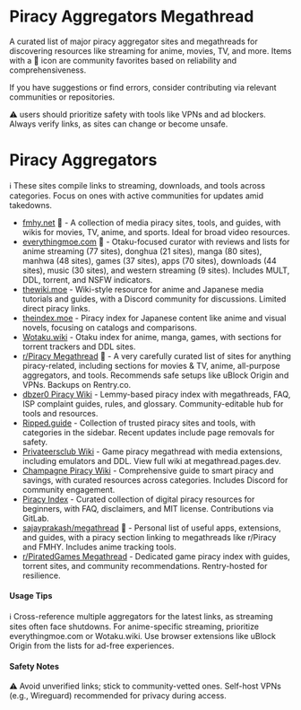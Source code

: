 # Piracy Aggregators Megathread

A curated list of major piracy aggregator sites and megathreads for discovering resources like streaming for anime, movies, TV, and more. Items with a 🌟 icon are community favorites based on reliability and comprehensiveness.

If you have suggestions or find errors, consider contributing via relevant communities or repositories.

⚠️ users should prioritize safety with tools like VPNs and ad blockers. Always verify links, as sites can change or become unsafe.

# Piracy Aggregators
ℹ️ These sites compile links to streaming, downloads, and tools across categories. Focus on ones with active communities for updates amid takedowns.
* <a href="https://fmhy.net/" target="_blank" rel="noopener noreferrer">fmhy.net</a> 🌟 - A collection of media piracy sites, tools, and guides, with wikis for movies, TV, anime, and sports. Ideal for broad video resources.
* [everythingmoe.com](https://everythingmoe.com/) 🌟 - Otaku-focused curator with reviews and lists for anime streaming (77 sites), donghua (21 sites), manga (80 sites), manhwa (48 sites), games (37 sites), apps (70 sites), downloads (44 sites), music (30 sites), and western streaming (9 sites). Includes MULT, DDL, torrent, and NSFW indicators.
* [thewiki.moe](https://thewiki.moe/) - Wiki-style resource for anime and Japanese media tutorials and guides, with a Discord community for discussions. Limited direct piracy links.
* [theindex.moe](https://theindex.moe/) - Piracy index for Japanese content like anime and visual novels, focusing on catalogs and comparisons.
* [Wotaku.wiki](https://wotaku.wiki/) - Otaku index for anime, manga, games, with sections for torrent trackers and DDL sites.
* [r/Piracy Megathread](https://www.reddit.com/r/Piracy/wiki/megathread) 🌟 - A very carefully curated list of sites for anything piracy-related, including sections for movies & TV, anime, all-purpose aggregators, and tools. Recommends safe setups like uBlock Origin and VPNs. Backups on Rentry.co.
* [dbzer0 Piracy Wiki](https://wiki.dbzer0.com/piracy) - Lemmy-based piracy index with megathreads, FAQ, ISP complaint guides, rules, and glossary. Community-editable hub for tools and resources.
* [Ripped.guide](https://ripped.guide/) - Collection of trusted piracy sites and tools, with categories in the sidebar. Recent updates include page removals for safety.
* [Privateersclub Wiki](https://github.com/privateersclub/wiki) - Game piracy megathread with media extensions, including emulators and DDL. View full wiki at megathread.pages.dev.
* [Champagne Piracy Wiki](https://champagne.pages.dev/) - Comprehensive guide to smart piracy and savings, with curated resources across categories. Includes Discord for community engagement.
* [Piracy Index](https://piracy.vercel.app/) - Curated collection of digital piracy resources for beginners, with FAQ, disclaimers, and MIT license. Contributions via GitLab.
* [sajayprakash/megathread](https://github.com/sajayprakash/megathread) 🌟 - Personal list of useful apps, extensions, and guides, with a piracy section linking to megathreads like r/Piracy and FMHY. Includes anime tracking tools.
* [r/PiratedGames Megathread](https://rentry.co/piratedgames) - Dedicated game piracy index with guides, torrent sites, and community recommendations. Rentry-hosted for resilience.

#### Usage Tips
ℹ️ Cross-reference multiple aggregators for the latest links, as streaming sites often face shutdowns. For anime-specific streaming, prioritize everythingmoe.com or Wotaku.wiki. Use browser extensions like uBlock Origin from the lists for ad-free experiences.

#### Safety Notes
⚠️ Avoid unverified links; stick to community-vetted ones. Self-host VPNs (e.g., Wireguard) recommended for privacy during access.
